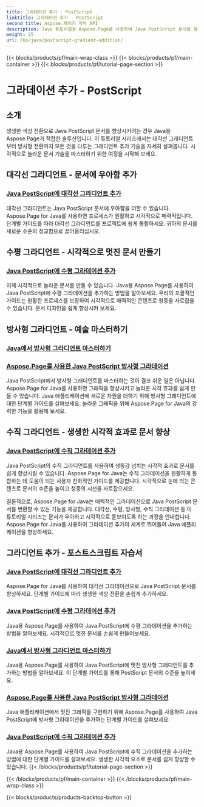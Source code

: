 ```yaml
---
title: 그라데이션 추가 - PostScript
linktitle: 그라데이션 추가 - PostScript
second_title: Aspose.페이지 자바 API
description: Java 튜토리얼용 Aspose.Page를 사용하여 Java PostScript 문서를 향상시키세요. 놀라운 대각선, 수평, 방사형 및 수직 그라데이션을 손쉽게 추가하는 방법을 알아보세요.
weight: 25
url: /ko/java/postscript-gradient-addition/
---
```


{{< blocks/products/pf/main-wrap-class >}}
{{< blocks/products/pf/main-container >}}
{{< blocks/products/pf/tutorial-page-section >}}

# 그라데이션 추가 - PostScript

## 소개

생생한 색상 전환으로 Java PostScript 문서를 향상시키려는 경우 Java용 Aspose.Page가 적합한 솔루션입니다. 이 튜토리얼 시리즈에서는 대각선 그래디언트부터 방사형 전환까지 모든 것을 다루는 그래디언트 추가 기술을 자세히 살펴봅니다. 시각적으로 놀라운 문서 기술을 마스터하기 위한 여정을 시작해 보세요.

## 대각선 그라디언트 - 문서에 우아함 추가
### [Java PostScript에 대각선 그라디언트 추가](./diagonal/)

대각선 그라디언트는 Java PostScript 문서에 우아함을 더할 수 있습니다. Aspose.Page for Java를 사용하면 프로세스가 원활하고 시각적으로 매력적입니다. 단계별 가이드를 따라 대각선 그라디언트를 프로젝트에 쉽게 통합하세요. 귀하의 문서를 새로운 수준의 정교함으로 끌어올리십시오.

## 수평 그라디언트 - 시각적으로 멋진 문서 만들기
### [Java PostScript에 수평 그라데이션 추가](./horizontal/)

이제 시각적으로 놀라운 문서를 만들 수 있습니다. Java용 Aspose.Page를 사용하여 Java PostScript에 수평 그라데이션을 추가하는 방법을 알아보세요. 우리의 포괄적인 가이드는 원활한 프로세스를 보장하여 시각적으로 매력적인 콘텐츠로 청중을 사로잡을 수 있습니다. 문서 디자인을 쉽게 향상시켜 보세요.

## 방사형 그라디언트 - 예술 마스터하기
### [Java에서 방사형 그라디언트 마스터하기](./radial1/)
### [Aspose.Page를 사용한 Java PostScript 방사형 그라데이션](./radial2/)

Java PostScript에서 방사형 그래디언트를 마스터하는 것이 결코 쉬운 일은 아닙니다. Aspose.Page for Java를 사용하면 그래픽을 향상시키고 놀라운 시각 효과를 쉽게 만들 수 있습니다. Java 애플리케이션에 새로운 차원을 더하기 위해 방사형 그래디언트에 대한 단계별 가이드를 살펴보세요. 놀라운 그래픽을 위해 Aspose.Page for Java의 강력한 기능을 활용해 보세요.

## 수직 그라디언트 - 생생한 시각적 효과로 문서 향상
### [Java PostScript에 수직 그라데이션 추가](./vertical/)

Java PostScript의 수직 그라디언트를 사용하여 생동감 넘치는 시각적 효과로 문서를 쉽게 향상시킬 수 있습니다. Aspose.Page for Java는 수직 그라데이션을 원활하게 통합하는 데 도움이 되는 사용자 친화적인 가이드를 제공합니다. 시각적으로 눈에 띄는 콘텐츠로 문서의 수준을 높이고 청중의 시선을 사로잡으세요. 

결론적으로, Aspose.Page for Java는 매력적인 그라데이션으로 Java PostScript 문서를 변환할 수 있는 기능을 제공합니다. 대각선, 수평, 방사형, 수직 그라데이션 등 이 튜토리얼 시리즈는 문서가 우아하고 시각적으로 돋보이도록 하는 과정을 안내합니다. Aspose.Page for Java를 사용하여 그라데이션 추가의 세계로 뛰어들어 Java 애플리케이션을 향상하세요.
## 그라디언트 추가 - 포스트스크립트 자습서
### [Java PostScript에 대각선 그라디언트 추가](./diagonal/)
Aspose.Page for Java를 사용하여 대각선 그라데이션으로 Java PostScript 문서를 향상하세요. 단계별 가이드에 따라 생생한 색상 전환을 손쉽게 추가하세요.
### [Java PostScript에 수평 그라데이션 추가](./horizontal/)
Java용 Aspose.Page를 사용하여 Java PostScript에 수평 그라데이션을 추가하는 방법을 알아보세요. 시각적으로 멋진 문서를 손쉽게 만들어보세요.
### [Java에서 방사형 그라디언트 마스터하기](./radial1/)
Java용 Aspose.Page를 사용하여 Java PostScript에 멋진 방사형 그래디언트를 추가하는 방법을 알아보세요. 이 단계별 가이드를 통해 PostScript 문서의 수준을 높이세요.
### [Aspose.Page를 사용한 Java PostScript 방사형 그라데이션](./radial2/)
Java 애플리케이션에서 멋진 그래픽을 구현하기 위해 Aspose.Page를 사용하여 Java PostScript에 방사형 그라데이션을 추가하는 단계별 가이드를 살펴보세요.
### [Java PostScript에 수직 그라데이션 추가](./vertical/)
Java용 Aspose.Page를 사용하여 Java PostScript에 수직 그라데이션을 추가하는 방법에 대한 단계별 가이드를 살펴보세요. 생생한 시각적 요소로 문서를 쉽게 향상할 수 있습니다.
{{< /blocks/products/pf/tutorial-page-section >}}

{{< /blocks/products/pf/main-container >}}
{{< /blocks/products/pf/main-wrap-class >}}

{{< blocks/products/products-backtop-button >}}
